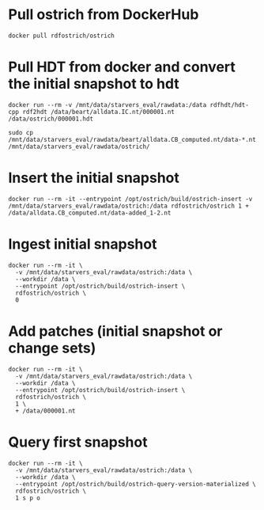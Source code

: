 # Pull ostrich from DockerHub
`docker pull rdfostrich/ostrich`

# Pull HDT from docker and convert the initial snapshot to hdt
```
docker run --rm -v /mnt/data/starvers_eval/rawdata:/data rdfhdt/hdt-cpp rdf2hdt /data/beart/alldata.IC.nt/000001.nt /data/ostrich/000001.hdt

sudo cp /mnt/data/starvers_eval/rawdata/beart/alldata.CB_computed.nt/data-*.nt /mnt/data/starvers_eval/rawdata/ostrich/
```

# Insert the initial snapshot
```
docker run --rm -it --entrypoint /opt/ostrich/build/ostrich-insert -v /mnt/data/starvers_eval/rawdata/ostrich:/data rdfostrich/ostrich 1 + /data/alldata.CB_computed.nt/data-added_1-2.nt 
```

# Ingest initial snapshot
```
docker run --rm -it \
  -v /mnt/data/starvers_eval/rawdata/ostrich:/data \
  --workdir /data \
  --entrypoint /opt/ostrich/build/ostrich-insert \
  rdfostrich/ostrich \
  0
```

# Add patches (initial snapshot or change sets)
```
docker run --rm -it \
  -v /mnt/data/starvers_eval/rawdata/ostrich:/data \
  --workdir /data \
  --entrypoint /opt/ostrich/build/ostrich-insert \
  rdfostrich/ostrich \
  1 \
  + /data/000001.nt
```

# Query first snapshot
```
docker run --rm -it \
  -v /mnt/data/starvers_eval/rawdata/ostrich:/data \
  --workdir /data \
  --entrypoint /opt/ostrich/build/ostrich-query-version-materialized \
  rdfostrich/ostrich \
  1 s p o
```